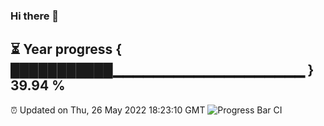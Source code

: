 ### Hi there 👋
⏳ Year progress { ███████████▁▁▁▁▁▁▁▁▁▁▁▁▁▁▁▁▁▁▁ } 39.94 %
---
⏰ Updated on Thu, 26 May 2022 18:23:10 GMT
![Progress Bar CI](https://github.com/liununu/liununu/workflows/Progress%20Bar%20CI/badge.svg)
